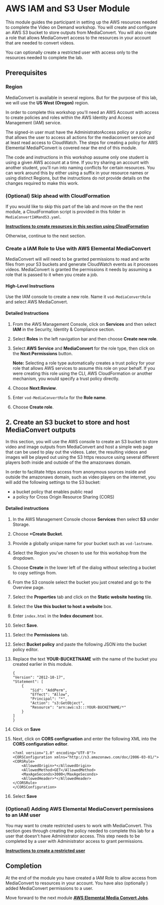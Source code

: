 # AWS IAM and S3 User Module

This module guides the participant in setting up the AWS resources needed to complete the Video on Demand workshop. You will create and configure an AWS S3 bucket to store outputs from MediaConvert. You will also create a role that allows MediaConvert access to the resources in your account that are needed to convert videos. 

You can optionally create a restricted user with access only to the resources needed to complete the lab.

## Prerequisites

### Region

MediaConvert is available in several regions. But for the purpose of this lab, we will use the **US West (Oregon)** region.

In order to complete this workshop you'll need an AWS Account with access to create policies and roles within the AWS Identity and Access Management (IAM) service. 

The signed-in user must have the AdministratorAccess policy or a policy that allows the user to access all actions for the mediaconvert service and at least read access to CloudWatch. The steps for creating a policy for AWS Elemental MediaPConvert is covered near the end of this module.

The code and instructions in this workshop assume only one student is using a given AWS account at a time. If you try sharing an account with another student, you'll run into naming conflicts for certain resources. You can work around this by either using a suffix in your resource names or using distinct Regions, but the instructions do not provide details on the changes required to make this work.

### (Optional) Skip ahead with CloudFormation

If you would like to skip this part of the lab and move on the the next module, a CloudFormation script is provided in this folder in `MediaConvertIAMandS3.yaml`.  

[**Instructions to create resources in this section using CloudFormation**](README-cf.md)

Otherwise, continue to the next section.

### Create a IAM Role to Use with AWS Elemental MediaConvert

MediaConvert will will need to be granted permissions to read and write files from your S3 buckets and generate CloudWatch events as it processes videos.  MediaConvert is granted the permissions it needs by assuming a role that is passed to it when you create a job.

#### High-Level Instructions

Use the IAM console to create a new role. Name it `vod-MediaConvertRole` and select AWS MediaConvert.

#### Detailed Instructions

1. From the AWS Management Console, click on **Services** and then select **IAM** in the Security, Identity & Compliance section.

2. Select **Roles** in the left navigation bar and then choose **Create new role**.

3. Select **AWS Service** and **MediaConvert** for the role type, then click on the **Next:Permissions** button.

    **Note:** Selecting a role type automatically creates a trust policy for your role that allows AWS services to assume this role on your behalf. If you were creating this role using the CLI, AWS CloudFormation or another mechanism, you would specify a trust policy directly.

4. Choose **Next:Review**.

5. Enter `vod-MediaConvertRole` for the **Role name**.

6. Choose **Create role**.

## 2. Create an S3 bucket to store and host MediaConvert outputs

In this section, you will use the AWS console to create an S3 bucket to store video and image outputs from MediaConvert and host a simple web page that can be used to play out the videos.  Later, the resulting videos and images will be played out using the S3 https resource using several different players both inside and outside of the the amazonaws domain.  

In order to facilitate https access from anonymous sources inside and outside the amazonaws domain, such as video players on the internet, you will add the following settings to the S3 bucket:

* a bucket policy that enables public read   
* a policy for Cross Origin Resource Sharing (CORS) 

#### Detailed instructions 

1. In the AWS Management Console choose **Services** then select **S3** under Storage.

1. Choose **+Create Bucket**.

1. Provide a globally unique name for your bucket such as `vod-lastname`.

1. Select the Region you've chosen to use for this workshop from the dropdown.

1. Choose **Create** in the lower left of the dialog without selecting a bucket to copy settings from.

1. From the S3 console select the bucket you just created and go to the Overview page.
1. Select the **Properties** tab and click on the **Static website hosting** tile.  
1. Select the **Use this bucket to host a website** box.
1. Enter `index.html` in the **Index document** box.
1. Select **Save**.
1. Select the **Permissions** tab.
1. Select **Bucket policy** and paste the following JSON into the bucket policy editor.
1. Replace the text **YOUR-BUCKETNAME** with the name of the bucket you created earlier in this module.

    ```
    {
    "Version": "2012-10-17",
    "Statement": [
        {
            "Sid": "AddPerm",
            "Effect": "Allow",
            "Principal": "*",
            "Action": "s3:GetObject",
            "Resource": "arn:aws:s3:::YOUR-BUCKETNAME/*"
        }
    ]
    }
    ```
1. Click on **Save**
1. Next, click on **CORS configruation** and enter the following XML into the **CORS configuration editor**.
    ```
    <?xml version="1.0" encoding="UTF-8"?>
    <CORSConfiguration xmlns="http://s3.amazonaws.com/doc/2006-03-01/">
    <CORSRule>
        <AllowedOrigin>*</AllowedOrigin>
        <AllowedMethod>GET</AllowedMethod>
        <MaxAgeSeconds>3000</MaxAgeSeconds>
        <AllowedHeader>*</AllowedHeader>
    </CORSRule>
    </CORSConfiguration>
    ```

1. Select **Save**

### (Optional) Adding AWS Elemental MediaConvert permissions to an IAM user

You may want to create restricted users to work with MediaConvert.  This section goes through creating the policy needed to complete this lab for a user that doesn't have Administrator access.  This step needs to be completed by a user with Administrator access to grant permissions.

[**Instructions to create a restricted user**](README-user.md)

## Completion

At the end of the module you have created a IAM Role to allow access from MediaConvert to resources in your account. You have also (optionally ) added MediaConvert permissions to a user.

Move forward to the next module  [**AWS Elemental Media Convert Jobs**](../2-MediaConvertJobs/README.md).